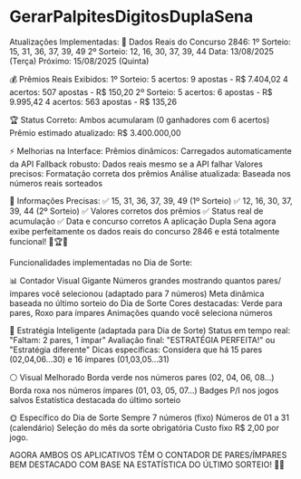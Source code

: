# GerarPalpitesDigitosDuplaSena

Atualizações Implementadas:
🎲 Dados Reais do Concurso 2846:
1º Sorteio: 15, 31, 36, 37, 39, 49
2º Sorteio: 12, 16, 30, 37, 39, 44
Data: 13/08/2025 (Terça)
Próximo: 15/08/2025 (Quinta)

💰 Prêmios Reais Exibidos:
1º Sorteio:
5 acertos: 9 apostas - R$ 7.404,02
4 acertos: 507 apostas - R$ 150,20
2º Sorteio:
5 acertos: 6 apostas - R$ 9.995,42
4 acertos: 563 apostas - R$ 135,26

🏆 Status Correto:
Ambos acumularam (0 ganhadores com 6 acertos)
Prêmio estimado atualizado: R$ 3.400.000,00

⚡ Melhorias na Interface:
Prêmios dinâmicos: Carregados automaticamente da API
Fallback robusto: Dados reais mesmo se a API falhar
Valores precisos: Formatação correta dos prêmios
Análise atualizada: Baseada nos números reais sorteados

🎯 Informações Precisas:
✅ 15, 31, 36, 37, 39, 49 (1º Sorteio)
✅ 12, 16, 30, 37, 39, 44 (2º Sorteio)
✅ Valores corretos dos prêmios
✅ Status real de acumulação
✅ Data e concurso corretos
A aplicação Dupla Sena agora exibe perfeitamente os dados reais do concurso 2846 e está totalmente funcional! 🎲🏆✨

Funcionalidades implementadas no Dia de Sorte:

📊 Contador Visual Gigante
Números grandes mostrando quantos pares/ímpares você selecionou (adaptado para 7 números)
Meta dinâmica baseada no último sorteio do Dia de Sorte
Cores destacadas: Verde para pares, Roxo para ímpares
Animações quando você seleciona números

🎯 Estratégia Inteligente (adaptada para Dia de Sorte)
Status em tempo real: "Faltam: 2 pares, 1 ímpar"
Avaliação final: "ESTRATÉGIA PERFEITA!" ou "Estratégia diferente"
Dicas específicas: Considera que há 15 pares (02,04,06...30) e 16 ímpares (01,03,05...31)

⚪ Visual Melhorado
Borda verde nos números pares (02, 04, 06, 08...)
Borda roxa nos números ímpares (01, 03, 05, 07...)
Badges P/I nos jogos salvos
Estatística destacada do último sorteio

🌞 Específico do Dia de Sorte
Sempre 7 números (fixo)
Números de 01 a 31 (calendário)
Seleção do mês da sorte obrigatória
Custo fixo R$ 2,00 por jogo.

AGORA AMBOS OS APLICATIVOS TÊM O CONTADOR DE PARES/ÍMPARES BEM DESTACADO COM BASE NA ESTATÍSTICA DO ÚLTIMO SORTEIO! 🎯🚀